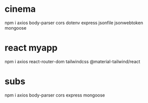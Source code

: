 # cinema
npm i axios body-parser cors dotenv express jsonfile jsonwebtoken mongoose

# react myapp
npm i axios react-router-dom tailwindcss @material-tailwind/react
 
# subs
npm i axios body-parser cors express mongoose 

